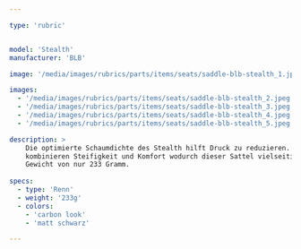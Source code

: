 ```yaml
---

type: 'rubric'


model: 'Stealth'
manufacturer: 'BLB'

image: '/media/images/rubrics/parts/items/seats/saddle-blb-stealth_1.jpeg'

images:
  - '/media/images/rubrics/parts/items/seats/saddle-blb-stealth_2.jpeg'
  - '/media/images/rubrics/parts/items/seats/saddle-blb-stealth_3.jpeg'
  - '/media/images/rubrics/parts/items/seats/saddle-blb-stealth_4.jpeg'
  - '/media/images/rubrics/parts/items/seats/saddle-blb-stealth_5.jpeg'

description: >
    Die optimierte Schaumdichte des Stealth hilft Druck zu reduzieren. Verchromte Sattelstreben 
    kombinieren Steifigkeit und Komfort wodurch dieser Sattel vielseitig einsetzbar ist, bei einem
    Gewicht von nur 233 Gramm.
    
specs: 
  - type: 'Renn'
  - weight: '233g'
  - colors: 
    - 'carbon look'
    - 'matt schwarz'

---
```

